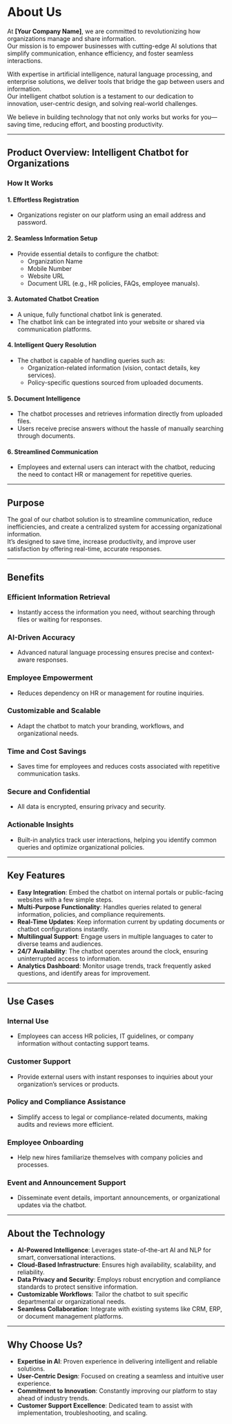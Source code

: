 # About Us

At **[Your Company Name]**, we are committed to revolutionizing how organizations manage and share information.  
Our mission is to empower businesses with cutting-edge AI solutions that simplify communication, enhance efficiency, and foster seamless interactions.

With expertise in artificial intelligence, natural language processing, and enterprise solutions, we deliver tools that bridge the gap between users and information.  
Our intelligent chatbot solution is a testament to our dedication to innovation, user-centric design, and solving real-world challenges.

We believe in building technology that not only works but works for you—saving time, reducing effort, and boosting productivity.

---

## Product Overview: Intelligent Chatbot for Organizations

### How It Works

#### 1. **Effortless Registration**
- Organizations register on our platform using an email address and password.

#### 2. **Seamless Information Setup**
- Provide essential details to configure the chatbot:
  - Organization Name
  - Mobile Number
  - Website URL
  - Document URL (e.g., HR policies, FAQs, employee manuals).

#### 3. **Automated Chatbot Creation**
- A unique, fully functional chatbot link is generated.
- The chatbot link can be integrated into your website or shared via communication platforms.

#### 4. **Intelligent Query Resolution**
- The chatbot is capable of handling queries such as:
  - Organization-related information (vision, contact details, key services).
  - Policy-specific questions sourced from uploaded documents.

#### 5. **Document Intelligence**
- The chatbot processes and retrieves information directly from uploaded files.
- Users receive precise answers without the hassle of manually searching through documents.

#### 6. **Streamlined Communication**
- Employees and external users can interact with the chatbot, reducing the need to contact HR or management for repetitive queries.

---

## Purpose

The goal of our chatbot solution is to streamline communication, reduce inefficiencies, and create a centralized system for accessing organizational information.  
It’s designed to save time, increase productivity, and improve user satisfaction by offering real-time, accurate responses.

---

## Benefits

### **Efficient Information Retrieval**
- Instantly access the information you need, without searching through files or waiting for responses.

### **AI-Driven Accuracy**
- Advanced natural language processing ensures precise and context-aware responses.

### **Employee Empowerment**
- Reduces dependency on HR or management for routine inquiries.

### **Customizable and Scalable**
- Adapt the chatbot to match your branding, workflows, and organizational needs.

### **Time and Cost Savings**
- Saves time for employees and reduces costs associated with repetitive communication tasks.

### **Secure and Confidential**
- All data is encrypted, ensuring privacy and security.

### **Actionable Insights**
- Built-in analytics track user interactions, helping you identify common queries and optimize organizational policies.

---

## Key Features

- **Easy Integration**: Embed the chatbot on internal portals or public-facing websites with a few simple steps.
- **Multi-Purpose Functionality**: Handles queries related to general information, policies, and compliance requirements.
- **Real-Time Updates**: Keep information current by updating documents or chatbot configurations instantly.
- **Multilingual Support**: Engage users in multiple languages to cater to diverse teams and audiences.
- **24/7 Availability**: The chatbot operates around the clock, ensuring uninterrupted access to information.
- **Analytics Dashboard**: Monitor usage trends, track frequently asked questions, and identify areas for improvement.

---

## Use Cases

### **Internal Use**
- Employees can access HR policies, IT guidelines, or company information without contacting support teams.

### **Customer Support**
- Provide external users with instant responses to inquiries about your organization’s services or products.

### **Policy and Compliance Assistance**
- Simplify access to legal or compliance-related documents, making audits and reviews more efficient.

### **Employee Onboarding**
- Help new hires familiarize themselves with company policies and processes.

### **Event and Announcement Support**
- Disseminate event details, important announcements, or organizational updates via the chatbot.

---

## About the Technology

- **AI-Powered Intelligence**: Leverages state-of-the-art AI and NLP for smart, conversational interactions.
- **Cloud-Based Infrastructure**: Ensures high availability, scalability, and reliability.
- **Data Privacy and Security**: Employs robust encryption and compliance standards to protect sensitive information.
- **Customizable Workflows**: Tailor the chatbot to suit specific departmental or organizational needs.
- **Seamless Collaboration**: Integrate with existing systems like CRM, ERP, or document management platforms.

---

## Why Choose Us?

- **Expertise in AI**: Proven experience in delivering intelligent and reliable solutions.
- **User-Centric Design**: Focused on creating a seamless and intuitive user experience.
- **Commitment to Innovation**: Constantly improving our platform to stay ahead of industry trends.
- **Customer Support Excellence**: Dedicated team to assist with implementation, troubleshooting, and scaling.
